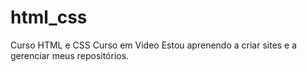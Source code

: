 # html_css
 Curso HTML e CSS Curso em Video 
Estou aprenendo a criar sites e a gerenciar meus repositórios.